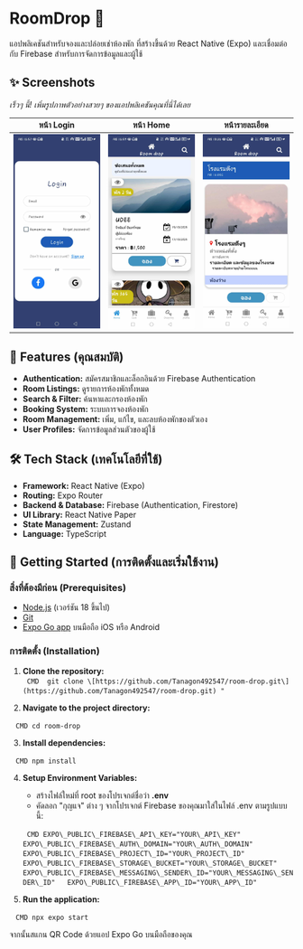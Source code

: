 # **RoomDrop 🏨**

แอปพลิเคชันสำหรับจองและปล่อยเช่าห้องพัก ที่สร้างขึ้นด้วย React Native (Expo) และเชื่อมต่อกับ Firebase สำหรับการจัดการข้อมูลและผู้ใช้

## **✨ Screenshots**

*เร็วๆ นี้\! เพิ่มรูปภาพตัวอย่างสวยๆ ของแอปพลิเคชันคุณที่นี่ได้เลย*

| **หน้า Login** | **หน้า Home** | **หน้ารายละเอียด** |
| :---: | :---: | :---: |
| <img src="./screenshots/login-screen.jpg" width="200"> | <img src="./screenshots/home-screen.jpg" width="200"> | <img src="./screenshots/detail-screen.jpg" width="200"> |

## **🚀 Features (คุณสมบัติ)**

* **Authentication:** สมัครสมาชิกและล็อกอินด้วย Firebase Authentication  
* **Room Listings:** ดูรายการห้องพักทั้งหมด  
* **Search & Filter:** ค้นหาและกรองห้องพัก  
* **Booking System:** ระบบการจองห้องพัก  
* **Room Management:** เพิ่ม, แก้ไข, และลบห้องพักของตัวเอง  
* **User Profiles:** จัดการข้อมูลส่วนตัวของผู้ใช้

## **🛠️ Tech Stack (เทคโนโลยีที่ใช้)**

* **Framework:** React Native (Expo)  
* **Routing:** Expo Router  
* **Backend & Database:** Firebase (Authentication, Firestore)  
* **UI Library:** React Native Paper  
* **State Management:** Zustand  
* **Language:** TypeScript

## **🏁 Getting Started (การติดตั้งและเริ่มใช้งาน)**

### **สิ่งที่ต้องมีก่อน (Prerequisites)**

* [Node.js](https://nodejs.org/) (เวอร์ชัน 18 ขึ้นไป)  
* [Git](https://git-scm.com/)  
* [Expo Go app](https://expo.dev/go) บนมือถือ iOS หรือ Android

### **การติดตั้ง (Installation)**

1. **Clone the repository:**  
 ` ` `CMD 
 git clone \[https://github.com/Tanagon492547/room-drop.git\](https://github.com/Tanagon492547/room-drop.git) " 
 ` ` `

2. **Navigate to the project directory:**  

` ` `CMD
   cd room-drop
` ` `

3. **Install dependencies:**  

` ` `CMD
   npm install
` ` `

4. **Setup Environment Variables:**  
   * สร้างไฟล์ใหม่ที่ root ของโปรเจกต์ชื่อว่า **.env**  
   * คัดลอก "กุญแจ" ต่าง ๆ จากโปรเจกต์ Firebase ของคุณมาใส่ในไฟล์ .env ตามรูปแบบนี้:  

   ` ` `CMD
     EXPO\_PUBLIC\_FIREBASE\_API\_KEY="YOUR\_API\_KEY"  
     EXPO\_PUBLIC\_FIREBASE\_AUTH\_DOMAIN="YOUR\_AUTH\_DOMAIN"  
     EXPO\_PUBLIC\_FIREBASE\_PROJECT\_ID="YOUR\_PROJECT\_ID"  
     EXPO\_PUBLIC\_FIREBASE\_STORAGE\_BUCKET="YOUR\_STORAGE\_BUCKET"  
     EXPO\_PUBLIC\_FIREBASE\_MESSAGING\_SENDER\_ID="YOUR\_MESSAGING\_SENDER\_ID"  
     EXPO\_PUBLIC\_FIREBASE\_APP\_ID="YOUR\_APP\_ID"
  ` ` `

5. **Run the application:**  

` ` `CMD
   npx expo start
` ` `

   จากนั้นสแกน QR Code ด้วยแอป Expo Go บนมือถือของคุณ